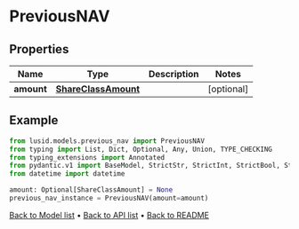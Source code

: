 # PreviousNAV

## Properties
Name | Type | Description | Notes
------------ | ------------- | ------------- | -------------
**amount** | [**ShareClassAmount**](ShareClassAmount.md) |  | [optional] 
## Example

```python
from lusid.models.previous_nav import PreviousNAV
from typing import List, Dict, Optional, Any, Union, TYPE_CHECKING
from typing_extensions import Annotated
from pydantic.v1 import BaseModel, StrictStr, StrictInt, StrictBool, StrictFloat, StrictBytes, Field, validator, ValidationError, conlist, constr
from datetime import datetime

amount: Optional[ShareClassAmount] = None
previous_nav_instance = PreviousNAV(amount=amount)

```

[Back to Model list](../README.md#documentation-for-models) &#8226; [Back to API list](../README.md#documentation-for-api-endpoints) &#8226; [Back to README](../README.md)

